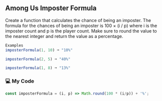 ## Among Us Imposter Formula

Create a function that calculates the chance of being an imposter. The formula for the chances of being an imposter is 100 × (i / p) where i is the imposter count and p is the player count. Make sure to round the value to the nearest integer and return the value as a percentage.
```js
Examples
imposterFormula(1, 10) ➞ "10%"

imposterFormula(2, 5) ➞ "40%"

imposterFormula(1, 8) ➞ "13%"
```
### :computer: My Code
```js
const imposterFormula = (i, p) => Math.round(100 * (i/p)) + '%';
```
